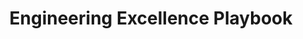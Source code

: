 ---
layout: posts_by_category
categories: Engineering_Playbook
title: Engineering Excellence Playbook
permalink: /category/Engineering_Playbook
---